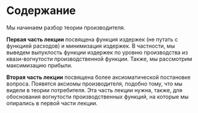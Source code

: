 # Содержание

Мы начинаем разбор теории производителя.

**Первая часть лекции** посвящена функция издержек (не путать с функцией расходов) и минимизация издержек. В частности, мы выведем выпуклость функции издержек по уровню производства из квази-вогнутости производственной функции. Также, мы рассмотрим максимизацию прибыли.

**Вторая часть лекции** посвящена более аксиоматической постановке вопроса. Появятся аксиомы производителя, подобно тому, что мы видели в теории потребителя. Эта часть лекции нужна, также, для обоснования вогнутости производственных функций, на которые мы опирались в первой части лекции.